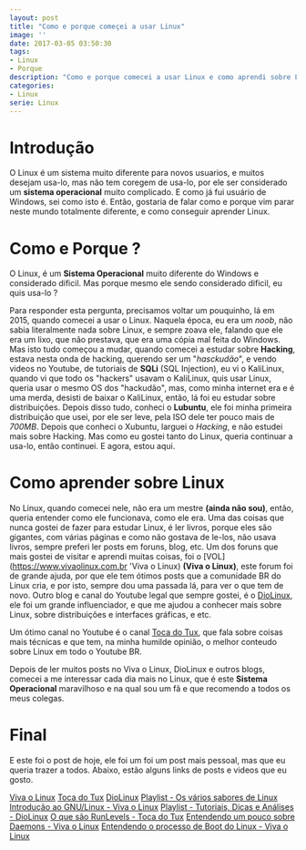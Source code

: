 ```yaml
---
layout: post
title: "Como e porque começei a usar Linux"
image: ''
date: 2017-03-05 03:50:30
tags:
- Linux
- Porque
description: "Como e porque comecei a usar Linux e como aprendi sobre Linux."
categories:
- Linux
serie: Linux
---
```


# Introdução

O Linux é um sistema muito diferente para novos usuarios, e muitos desejam usa-lo, mas não tem coregem de usa-lo, por ele ser considerado um **sistema operacional** muito complicado. E como já fui usuário de Windows, sei como isto é. Então, gostaria de falar como e porque vim parar neste mundo totalmente diferente, e como conseguir aprender Linux.

# Como e Porque ?

O Linux, é um **Sistema Operacional** muito diferente do Windows e considerado dificil. Mas porque mesmo ele sendo considerado dificil, eu quis usa-lo ? 

Para responder esta pergunta, precisamos voltar um pouquinho, lá em 2015, quando comecei a usar o Linux. Naquela época, eu era um *noob*, não sabia literalmente nada sobre Linux, e sempre zoava ele, falando que ele era um lixo, que não prestava, que era uma cópia mal feita do Windows. Mas isto tudo começou a mudar, quando comecei a estudar sobre **Hacking**, estava nesta onda de hacking, querendo ser um "*hasckudão*", e vendo videos no Youtube, de tutoriais de **SQLi** (SQL Injection), eu vi o KaliLinux, quando vi que todo os "hackers" usavam o KaliLinux, quis usar Linux, queria usar o mesmo OS dos "hackudão", mas, como minha internet era e é uma merda, desisti de baixar o KaliLinux, então, lá foi eu estudar sobre distribuições. Depois disso tudo, conheci o **Lubuntu**, ele foi minha primeira distribuição que usei, por ele ser leve, pela ISO dele ter pouco mais de *700MB*. Depois que conheci o Xubuntu, larguei o *Hacking*, e não estudei mais sobre Hacking. Mas como eu gostei tanto do Linux, queria continuar a usa-lo, então continuei. E agora, estou aqui.

# Como aprender sobre Linux

No Linux, quando comecei nele, não era um mestre **(ainda não sou)**, então, queria entender como ele funcionava, como ele era. Uma das coisas que nunca gostei de fazer para estudar Linux, é ler livros, porque eles são gigantes, com várias páginas e como não gostava de le-los, não usava livros, sempre preferi ler posts em foruns, blog, etc. Um dos foruns que mais gostei de visitar e aprendi muitas coisas, foi o [VOL](https://www.vivaolinux.com.br 'Viva o Linux) **(Viva o Linux)**, este forum foi de grande ajuda, por que ele tem ótimos posts que a comunidade BR do Linux cria, e por isto, sempre dou uma passada lá, para ver o que tem de novo. Outro blog e canal do Youtube legal que sempre gostei, é o [DioLinux](https://www.diolinux.com.br "DioLinu"), ele foi um grande influenciador, e que me ajudou a conhecer mais sobre Linux, sobre distribuições e interfaces gráficas, e etc.

Um ótimo canal no Youtube é o canal [Toca do Tux](https://www.youtube.com/user/tocadotux "Toca do Tux"), que fala sobre coisas mais técnicas e que tem, na minha humilde opinião, o melhor conteudo sobre Linux em todo o Youtube BR.

Depois de ler muitos posts no Viva o Linux, DioLinux e outros blogs, comecei a me interessar cada dia mais no Linux, que é este **Sistema Operacional** maravilhoso e na qual sou um fã e que recomendo a todos os meus colegas.

# Final

E este foi o post de hoje, ele foi um foi um post mais pessoal, mas que eu queria trazer a todos. Abaixo, estão alguns links de posts e videos que eu gosto.

[Viva o Linux](https://www.vivaolinux.com.br "Viva o Linux")
[Toca do Tux](https://www.youtube.com/user/tocadotux "Toca do Tux")
[DioLinux](https://www.youtube.com/user/Diolinux "DioLinux")
[Playlist - Os vários sabores de Linux](https://www.youtube.com/playlist?list=PLbBPNfi_li9t3kcNOeGIt4Q9qmhRoReN3 "Os vários sabores de Linux")
[Introdução ao GNU/Linux - Viva o Linux](https://www.vivaolinux.com.br/linux/ "Introdução ao GNU/Linux")
[Playlist - Tutoriais, Dicas e Análises - DioLinux](https://www.youtube.com/playlist?list=PLZsjaJhVZaxU70Z9EOuEXpt_ZZMBlwQCI "Tutoriais, Dicas e Análises")
[O que são RunLevels - Toca do Tux](https://www.youtube.com/watch?v=Rhqwnpy8hZo "O que são RunLevels")
[Entendendo um pouco sobre Daemons - Viva o Linux](https://www.vivaolinux.com.br/artigo/Entendendo-um-pouco-sobre-os-daemons "Entendendo um pouco sobre os Daemons")
[Entendendo o processo de Boot do Linux - Viva o Linux](https://www.vivaolinux.com.br/artigo/Entendendo-o-processo-de-boot?pagina=1 "Entendendo o processo de Boot do Linux")
